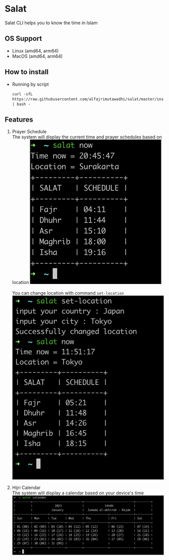 # Salat
Salat CLI helps you to know the time in Islam

## OS Support
- Linux (amd64, arm64)
- MacOS (amd64, arm64)

## How to install
- Running by script
    ```
    curl -sfL https://raw.githubusercontent.com/alfajrimutawadhi/salat/master/install.sh | bash -
    ```

## Features
1. Prayer Schedule  
The system will display the current time and prayer schedules based on location
![prayer schedule](docs/schedule.png)<br><br>
You can change location with command `set-location`
![set location](docs/set-location.png)

2. Hijri Calendar   
The system will display a calendar based on your device's time
![hijri calendar](docs/calendar.png)